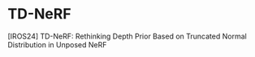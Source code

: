 # TD-NeRF
[IROS24] TD-NeRF: Rethinking Depth Prior Based on Truncated Normal Distribution in Unposed NeRF
